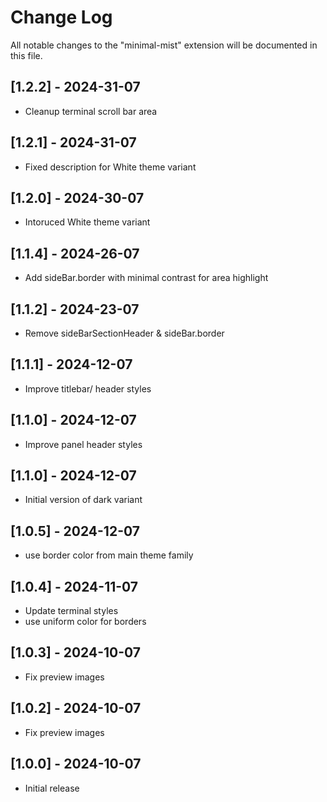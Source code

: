 # Change Log

All notable changes to the "minimal-mist" extension will be documented in this file.

## [1.2.2] - 2024-31-07

- Cleanup terminal scroll bar area

## [1.2.1] - 2024-31-07

- Fixed description for White theme variant

## [1.2.0] - 2024-30-07

- Intoruced White theme variant

## [1.1.4] - 2024-26-07

- Add sideBar.border with minimal contrast for area highlight

## [1.1.2] - 2024-23-07

- Remove sideBarSectionHeader & sideBar.border

## [1.1.1] - 2024-12-07

- Improve titlebar/ header styles

## [1.1.0] - 2024-12-07

- Improve panel header styles

## [1.1.0] - 2024-12-07

- Initial version of dark variant

## [1.0.5] - 2024-12-07

- use border color from main theme family

## [1.0.4] - 2024-11-07

- Update terminal styles
- use uniform color for borders

## [1.0.3] - 2024-10-07

- Fix preview images

## [1.0.2] - 2024-10-07

- Fix preview images

## [1.0.0] - 2024-10-07

- Initial release
